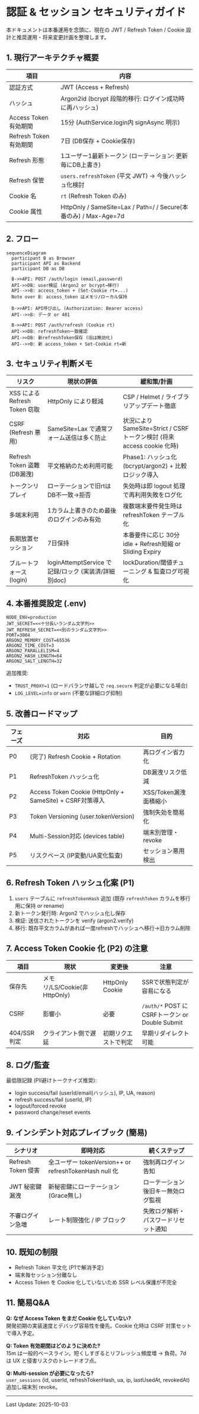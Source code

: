 # 認証 & セッション セキュリティガイド

本ドキュメントは本番運用を念頭に、現在の JWT / Refresh Token / Cookie 設計と推奨運用・将来変更計画を整理します。

## 1. 現行アーキテクチャ概要

| 項目 | 内容 |
|------|------|
| 認証方式 | JWT (Access + Refresh) |
| ハッシュ | Argon2id (bcrypt 段階的移行: ログイン成功時に再ハッシュ) |
| Access Token 有効期間 | 15分 (AuthService.login内 signAsync 明示) |
| Refresh Token 有効期間 | 7日 (DB保存 + Cookie保存) |
| Refresh 形態 | 1ユーザー1最新トークン (ローテーション: 更新毎にDB上書き) |
| Refresh 保管 | `users.refreshToken` (平文 JWT) → 今後ハッシュ化検討 |
| Cookie 名 | `rt` (Refresh Token のみ) |
| Cookie 属性 | HttpOnly / SameSite=Lax / Path=/ / Secure(本番のみ) / Max-Age=7d |

## 2. フロー

```mermaid
sequenceDiagram
  participant B as Browser
  participant API as Backend
  participant DB as DB

  B->>API: POST /auth/login (email,password)
  API->>DB: user検証 (Argon2 or bcrypt→移行)
  API-->>B: access_token + (Set-Cookie rt=...)
  Note over B: access_token はメモリ/ローカル保持

  B->>API: API呼び出し (Authorization: Bearer access)
  API-->>B: データ or 401

  B->>API: POST /auth/refresh (Cookie rt)
  API->>DB: refreshToken一致確認
  API->>DB: 新refreshToken保存 (旧は無効化)
  API-->>B: 新 access_token + Set-Cookie rt=新
```

## 3. セキュリティ判断メモ

| リスク | 現状の評価 | 緩和策/計画 |
|--------|------------|-------------|
| XSS による Refresh Token 窃取 | HttpOnly により軽減 | CSP / Helmet / ライブラリアップデート徹底 |
| CSRF (Refresh 悪用) | SameSite=Lax で通常フォーム送信は多く防止 | 状況により SameSite=Strict / CSRFトークン検討 (将来 access cookie 化時) |
| Refresh Token 盗難 (DB漏洩) | 平文格納のため利用可能 | Phase1: ハッシュ化 (bcrypt/argon2) + 比較ロジック導入 |
| トークンリプレイ | ローテーションで旧rtはDB不一致→拒否 | 失効時は即 logout 処理で再利用失敗をログ化 |
| 多端末利用 | 1カラム上書きのため最後のログインのみ有効 | 複数端末要件発生時は refreshToken テーブル化 |
| 長期放置セッション | 7日保持 | 本番要件に応じ 30分 idle + Refresh短縮 or Sliding Expiry |
| ブルートフォース (login) | loginAttemptService で記録/ロック (実装済/詳細別doc) | lockDuration/閾値チューニング & 監査ログ可視化 |

## 4. 本番推奨設定 (.env)

```env
NODE_ENV=production
JWT_SECRET=<<十分長いランダム文字列>>
JWT_REFRESH_SECRET=<<別のランダム文字列>>
PORT=3004
ARGON2_MEMORY_COST=65536
ARGON2_TIME_COST=3
ARGON2_PARALLELISM=4
ARGON2_HASH_LENGTH=64
ARGON2_SALT_LENGTH=32
```

追加推奨:

- `TRUST_PROXY=1` (ロードバランサ越しで `req.secure` 判定が必要になる場合)
- `LOG_LEVEL=info` or `warn` (不要な詳細ログ抑制)

## 5. 改善ロードマップ

| フェーズ | 対応 | 目的 |
|----------|------|------|
| P0 | (完了) Refresh Cookie + Rotation | 再ログイン省力化 |
| P1 | RefreshToken ハッシュ化 | DB漏洩リスク低減 |
| P2 | Access Token Cookie (HttpOnly + SameSite) + CSRF対策導入 | XSS/Token漏洩面積縮小 |
| P3 | Token Versioning (user.tokenVersion) | 強制失効を簡易化 |
| P4 | Multi-Session対応 (devices table) | 端末別管理・revoke |
| P5 | リスクベース (IP変動/UA変化監査) | セッション悪用検出 |

## 6. Refresh Token ハッシュ化案 (P1)

1. `users` テーブルに `refreshTokenHash` 追加 (既存 `refreshToken` カラムを移行用に保持 or rename)
2. 新トークン発行時: Argon2 でハッシュ化し保存
3. 検証: 送信されたトークンを verify (argon2.verify)
4. 移行: 既存平文カラムがあれば一度refreshでハッシュへ移行→旧カラム削除

## 7. Access Token Cookie 化 (P2) の注意

| 項目 | 現状 | 変更後 | 注意 |
|------|------|--------|------|
| 保存先 | メモリ/LS/Cookie(非HttpOnly) | HttpOnly Cookie | SSRで状態判定が容易になる |
| CSRF | 影響小 | 必要 | `/auth/*` POST に CSRFトークン or Double Submit |
| 404/SSR判定 | クライアント側で遅延 | 初期リクエストで判定 | 早期リダイレクト可能 |

## 8. ログ/監査

最低限記録 (PII避けトークナイズ推奨):

- login success/fail (userId/email(ハッシュ), IP, UA, reason)
- refresh success/fail (userId, IP)
- logout/forced revoke
- password change/reset events

## 9. インシデント対応プレイブック (簡易)

| シナリオ | 即時対応 | 続くステップ |
|----------|----------|--------------|
| Refresh Token 侵害 | 全ユーザー tokenVersion++ or refreshTokenHash null 化 | 強制再ログイン告知 |
| JWT 秘密鍵漏洩 | 新秘密鍵にローテーション (Grace無し) | ローテーション後旧キー無効ログ監視 |
| 不審ログイン急増 | レート制限強化 / IP ブロック | 失敗ログ解析・パスワードリセット通知 |

## 10. 既知の制限

- Refresh Token 平文化 (P1で解消予定)
- 端末毎セッション分離なし
- Access Token を Cookie 化していないため SSR レベル保護が不完全

## 11. 簡易Q&A

**Q: なぜ Access Token をまだ Cookie 化していない?**  
開発初期の実装速度とデバッグ容易性を優先。Cookie 化時は CSRF 対策セットで導入予定。

**Q: Token 有効期間はどのように決めた?**  
15m は一般的ベースライン。短くしすぎるとリフレッシュ頻度増 → 負荷。7d は UX と侵害リスクのトレードオフ点。

**Q: Multi-session が必要になったら?**  
`user_sessions` (id, userId, refreshTokenHash, ua, ip, lastUsedAt, revokedAt) 追加し端末別 revoke。

---
Last Update: 2025-10-03
